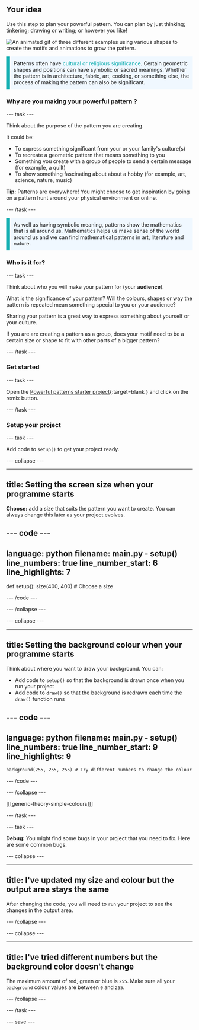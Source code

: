 ## Your idea

Use this step to plan your powerful pattern. You can plan by just thinking; tinkering; drawing or writing; or however you like! 

![An animated gif of three different examples using various shapes to create the motifs and animations to grow the pattern.](images/ideas-1.gif)

<p style="border-left: solid; border-width:10px; border-color: #0faeb0; background-color: aliceblue; padding: 10px;">Patterns often have <span style="color: #0faeb0">cultural or religious significance</span>. Certain geometric shapes and positions can have symbolic or sacred meanings. Whether the pattern is in architecture, fabric, art, cooking, or something else, the process of making the pattern can also be significant.</p>

### Why are you making your powerful pattern ?

--- task ---

Think about the purpose of the pattern you are creating.

It could be:
- To express something significant from your or your family's culture(s)
- To recreate a geometric pattern that means something to you
- Something you create with a group of people to send a certain message (for example, a quilt)
- To show something fascinating about about a hobby (for example, art, science, nature, music)

**Tip:** Patterns are everywhere! You might choose to get inspiration by going on a pattern hunt around your physical environment or online. 

--- /task ---

<p style="border-left: solid; border-width:10px; border-color: #0faeb0; background-color: aliceblue; padding: 10px;">As well as having symbolic meaning, patterns show the mathematics that is all around us. Mathematics helps us make sense of the world around us and we can find mathematical patterns in art, literature and nature. </p>

### Who is it for?

--- task ---

Think about who you will make your pattern for (your **audience**).

What is the significance of your pattern? Will the colours, shapes or way the pattern is repeated mean something special to you or your audience? 

Sharing your pattern is a great way to express something about yourself or your culture.

If you are are creating a pattern as a group, does your motif need to be a certain size or shape to fit with other parts of a bigger pattern? 

--- /task ---

### Get started

--- task ---

Open the [Powerful patterns starter project](https://trinket.io/python/6c4a0c6406){:target=blank
} and click on the remix button.

--- /task ---

### Setup your project

--- task ---

Add code to `setup()` to get your project ready. 

--- collapse ---

---
title: Setting the screen size when your programme starts
---

**Choose:** add a size that suits the pattern you want to create. You can always change this later as your project evolves.

--- code ---
---
language: python
filename: main.py - setup()
line_numbers: true
line_number_start: 6
line_highlights: 7
---
def setup():
    size(400, 400) # Choose a size 

--- /code ---

--- /collapse ---

--- collapse ---

---
title: Setting the background colour when your programme starts
---

Think about where you want to draw your background. You can:
+ Add code to `setup()` so that the background is drawn once when you run your project  
+ Add code to `draw()` so that the background is redrawn each time the `draw()` function runs

--- code ---
---
language: python
filename: main.py - setup()
line_numbers: true
line_number_start: 9
line_highlights: 9
---
    background(255, 255, 255) # Try different numbers to change the colour 

--- /code ---

--- /collapse ---

[[[generic-theory-simple-colours]]]

--- /task ---

--- task ---

**Debug:** You might find some bugs in your project that you need to fix. Here are some common bugs.

--- collapse ---

---
title: I've updated my size and colour but the output area stays the same
---

After changing the code, you will need to `run` your project to see the changes in the output area. 

--- /collapse ---

--- collapse ---

---
title: I've tried different numbers but the background color doesn't change 
---

The maximum amount of red, green or blue is `255`. Make sure all your `background` colour values are between `0` and `255`.  

--- /collapse ---

--- /task ---


--- save ---
